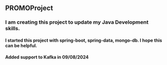 ## PROMOProject ##

### I am creating this project to update my Java Development skills.
#### I started this project with spring-boot, spring-data, mongo-db. I hope this can be helpful. ##
#### Added support to Kafka in 09/08/2024
